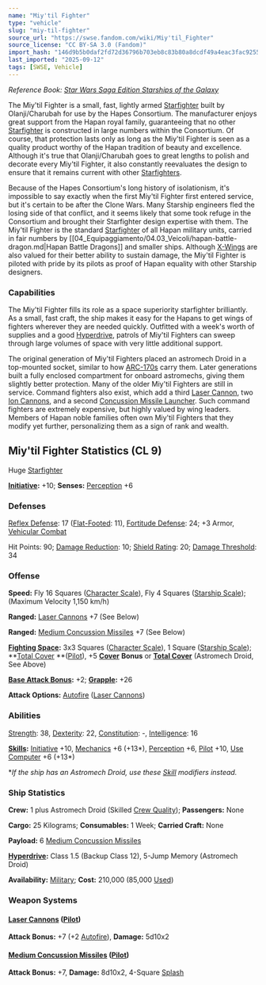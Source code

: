 ```yaml
---
name: "Miy'til Fighter"
type: "vehicle"
slug: "miy-til-fighter"
source_url: "https://swse.fandom.com/wiki/Miy'til_Fighter"
source_license: "CC BY-SA 3.0 (Fandom)"
import_hash: "146d9b5b0daf2fd72d36796b703eb8c83b80a8dcdf49a4eac3fac925564e4982"
last_imported: "2025-09-12"
tags: [SWSE, Vehicle]
---
```

*Reference Book: [Star Wars Saga Edition Starships of the Galaxy](https://swse.fandom.com/wiki/Star_Wars_Saga_Edition_Starships_of_the_Galaxy)*

The Miy'til Fighter is a small, fast, lightly armed [Starfighter](https://swse.fandom.com/wiki/Starfighter) built by Olanji/Charubah for use by the Hapes Consortium. The manufacturer enjoys great support from the Hapan royal family, guaranteeing that no other [Starfighter](https://swse.fandom.com/wiki/Starfighter) is constructed in large numbers within the Consortium. Of course, that protection lasts only as long as the Miy'til Fighter is seen as a quality product worthy of the Hapan tradition of beauty and excellence. Although it's true that Olanji/Charubah goes to great lengths to polish and decorate every Miy'til Fighter, it also constantly reevaluates the design to ensure that it remains current with other [Starfighters](https://swse.fandom.com/wiki/Starfighters).

Because of the Hapes Consortium's long history of isolationism, it's impossible to say exactly when the first Miy'til Fighter first entered service, but it's certain to be after the Clone Wars. Many Starship engineers fled the losing side of that conflict, and it seems likely that some took refuge in the Consortium and brought their Starfighter design expertise with them. The Miy'til Fighter is the standard [Starfighter](https://swse.fandom.com/wiki/Starfighter) of all Hapan military units, carried in fair numbers by [[04_Equipaggiamento/04.03_Veicoli/hapan-battle-dragon.md|Hapan Battle Dragons]] and smaller ships. Although [X-Wings](https://swse.fandom.com/wiki/X-Wings) are also valued for their better ability to sustain damage, the Miy'til Fighter is piloted with pride by its pilots as proof of Hapan equality with other Starship designers.

### Capabilities
The Miy'til Fighter fills its role as a space superiority starfighter brilliantly. As a small, fast craft, the ship makes it easy for the Hapans to get wings of fighters wherever they are needed quickly. Outfitted with a week's worth of supplies and a good [Hyperdrive](https://swse.fandom.com/wiki/Hyperdrive), patrols of Miy'til Fighters can sweep through large volumes of space with very little additional support.

The original generation of Miy'til Fighters placed an astromech Droid in a top-mounted socket, similar to how [ARC-170s](https://swse.fandom.com/wiki/ARC-170s) carry them. Later generations built a fully enclosed compartment for onboard astromechs, giving them slightly better protection. Many of the older Miy'til Fighters are still in service. Command fighters also exist, which add a third [Laser Cannon](https://swse.fandom.com/wiki/Laser_Cannon), two [Ion Cannons](https://swse.fandom.com/wiki/Ion_Cannons), and a second [Concussion Missile Launcher](https://swse.fandom.com/wiki/Concussion_Missile_Launcher). Such command fighters are extremely expensive, but highly valued by wing leaders. Members of Hapan noble families often own Miy'til Fighters that they modify yet further, personalizing them as a sign of rank and wealth.

## Miy'til Fighter Statistics (CL 9)
Huge [Starfighter](https://swse.fandom.com/wiki/Starfighter)

**[Initiative](https://swse.fandom.com/wiki/Initiative):** +10; **Senses:** [Perception](https://swse.fandom.com/wiki/Perception) +6
### Defenses
[Reflex Defense](https://swse.fandom.com/wiki/Reflex_Defense_(Vehicles)): 17 ([Flat-Footed](https://swse.fandom.com/wiki/Flat-Footed): 11), [Fortitude Defense](https://swse.fandom.com/wiki/Fortitude_Defense_(Vehicles)): 24; +3 Armor, [Vehicular Combat](https://swse.fandom.com/wiki/Vehicular_Combat)

Hit Points: 90; [Damage Reduction](https://swse.fandom.com/wiki/Damage_Reduction): 10; [Shield Rating](https://swse.fandom.com/wiki/Shield_Rating): 20; [Damage Threshold](https://swse.fandom.com/wiki/Damage_Threshold_(Vehicles)): 34
### Offense
**Speed:** Fly 16 Squares ([Character Scale](https://swse.fandom.com/wiki/Character_Scale)), Fly 4 Squares ([Starship Scale](https://swse.fandom.com/wiki/Starship_Scale)); (Maximum Velocity 1,150 km/h)

**Ranged:** [Laser Cannons](https://swse.fandom.com/wiki/Laser_Cannons) +7 (See Below)

**Ranged:** [Medium Concussion Missiles](https://swse.fandom.com/wiki/Medium_Concussion_Missiles) +7 (See Below)

**[Fighting Space](https://swse.fandom.com/wiki/Fighting_Space):** 3x3 Squares ([Character Scale](https://swse.fandom.com/wiki/Character_Scale)), 1 Square ([Starship Scale](https://swse.fandom.com/wiki/Starship_Scale)); **[Total Cover](https://swse.fandom.com/wiki/Total_Cover) **([Pilot](https://swse.fandom.com/wiki/Pilot_(Vehicle_Combat))), +5 [**Cover**](https://swse.fandom.com/wiki/Cover) **Bonus** or **[Total Cover](https://swse.fandom.com/wiki/Total_Cover)** (Astromech Droid, See Above)

**[Base Attack Bonus](https://swse.fandom.com/wiki/Base_Attack_Bonus):** +2; **[Grapple](https://swse.fandom.com/wiki/Grapple):** +26

**Attack Options:** [Autofire](https://swse.fandom.com/wiki/Autofire_(Vehicle_Combat)) ([Laser Cannons](https://swse.fandom.com/wiki/Laser_Cannons))
### Abilities
[Strength](https://swse.fandom.com/wiki/Strength): 38, [Dexterity](https://swse.fandom.com/wiki/Dexterity): 22, [Constitution](https://swse.fandom.com/wiki/Constitution): -, [Intelligence](https://swse.fandom.com/wiki/Intelligence): 16

**[Skills](https://swse.fandom.com/wiki/Skills):** [Initiative](https://swse.fandom.com/wiki/Initiative) +10, [Mechanics](https://swse.fandom.com/wiki/Mechanics) +6 (+13*), [Perception](https://swse.fandom.com/wiki/Perception) +6, [Pilot](https://swse.fandom.com/wiki/Pilot) +10, [Use Computer](https://swse.fandom.com/wiki/Use_Computer) +6 (+13*)

**If the ship has an Astromech Droid, use these [Skill](https://swse.fandom.com/wiki/Skill) modifiers instead.*
### Ship Statistics
**Crew:** 1 plus Astromech Droid (Skilled [Crew Quality](https://swse.fandom.com/wiki/Crew_Quality)); **Passengers:** None

**Cargo:** 25 Kilograms; **Consumables:** 1 Week; **Carried Craft:** None

**Payload:** 6 [Medium Concussion Missiles](https://swse.fandom.com/wiki/Medium_Concussion_Missiles)

**[Hyperdrive](https://swse.fandom.com/wiki/Hyperdrive):** Class 1.5 (Backup Class 12), 5-Jump Memory (Astromech Droid)

**Availability:** [Military](https://swse.fandom.com/wiki/Military); **Cost:** 210,000 (85,000 [Used](https://swse.fandom.com/wiki/Used))
### Weapon Systems
#### **[Laser Cannons](https://swse.fandom.com/wiki/Laser_Cannons) ([Pilot](https://swse.fandom.com/wiki/Pilot_(Vehicle_Combat)))**
**Attack Bonus:** +7 (+2 [Autofire](https://swse.fandom.com/wiki/Autofire_(Vehicle_Combat))), **Damage:** 5d10x2
#### **[Medium Concussion Missiles](https://swse.fandom.com/wiki/Medium_Concussion_Missiles) ([Pilot](https://swse.fandom.com/wiki/Pilot_(Vehicle_Combat)))**
**Attack Bonus:** +7, **Damage:** 8d10x2, 4-Square [Splash](https://swse.fandom.com/wiki/Splash)
